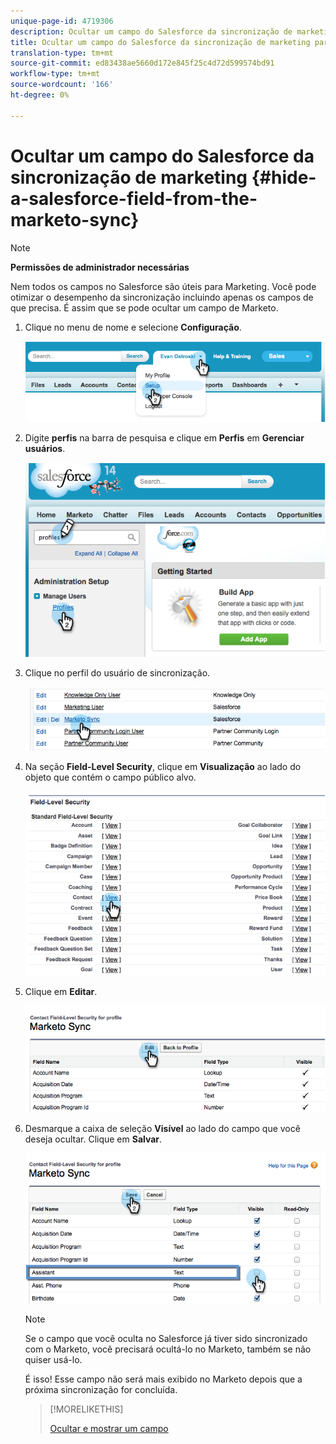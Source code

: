 ```yaml
---
unique-page-id: 4719306
description: Ocultar um campo do Salesforce da sincronização de marketing - Documentos do marketing - Documentação do produto
title: Ocultar um campo do Salesforce da sincronização de marketing para
translation-type: tm+mt
source-git-commit: ed83438ae5660d172e845f25c4d72d599574bd91
workflow-type: tm+mt
source-wordcount: '166'
ht-degree: 0%

---
```



# Ocultar um campo do Salesforce da sincronização de marketing {#hide-a-salesforce-field-from-the-marketo-sync}

>[!NOTE]
>
>**Permissões de administrador necessárias**

Nem todos os campos no Salesforce são úteis para Marketing. Você pode otimizar o desempenho da sincronização incluindo apenas os campos de que precisa. É assim que se pode ocultar um campo de Marketo.

1. Clique no menu de nome e selecione **Configuração**.

   ![](assets/image2015-6-30-15-3a11-3a23.png)

1. Digite **perfis** na barra de pesquisa e clique em **Perfis** em **Gerenciar usuários**.

   ![](assets/image2015-6-30-15-3a12-3a46.png)

1. Clique no perfil do usuário de sincronização.

   ![](assets/image2015-6-30-15-3a17-3a38.png)

1. Na seção **Field-Level Security**, clique em **Visualização** ao lado do objeto que contém o campo público alvo.

   ![](assets/image2015-6-30-15-3a24-3a32.png)

1. Clique em **Editar**.

   ![](assets/image2015-6-30-15-3a25-3a42.png)

1. Desmarque a caixa de seleção **Visível** ao lado do campo que você deseja ocultar. Clique em **Salvar**.

   ![](assets/image2015-6-30-15-3a27-3a16.png)

   >[!NOTE]
   >
   >Se o campo que você oculta no Salesforce já tiver sido sincronizado com o Marketo, você precisará ocultá-lo no Marketo, também se não quiser usá-lo.

   É isso! Esse campo não será mais exibido no Marketo depois que a próxima sincronização for concluída.

   >[!MORELIKETHIS]
   >
   >[Ocultar e mostrar um campo](/help/marketo/product-docs/administration/field-management/hide-and-unhide-a-field.md)
